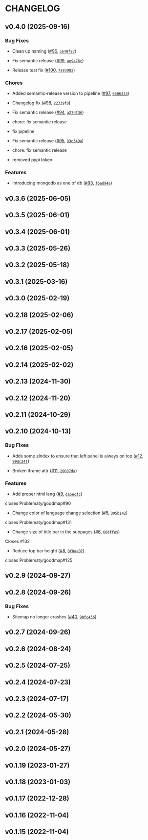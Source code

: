 # CHANGELOG


## v0.4.0 (2025-09-16)

### Bug Fixes

- Clean up naming ([#96](https://github.com/platzky/platzky/pull/96),
  [`c649f87`](https://github.com/platzky/platzky/commit/c649f87a403095405a1a83e5d6506716858fe973))

- Fix semantic release ([#99](https://github.com/platzky/platzky/pull/99),
  [`ae9a76c`](https://github.com/platzky/platzky/commit/ae9a76c54e815780cb71865ba73ef8e68c2d6a9a))

- Release test fix ([#100](https://github.com/platzky/platzky/pull/100),
  [`7a93082`](https://github.com/platzky/platzky/commit/7a93082b28f28296e7ae91e5b7b5aa8b5cc3d450))

### Chores

- Added semantic-release version to pipeline ([#97](https://github.com/platzky/platzky/pull/97),
  [`6606434`](https://github.com/platzky/platzky/commit/6606434d89b6901bcdc672a95fb95f74f7e87d1f))

- Changelog fix ([#98](https://github.com/platzky/platzky/pull/98),
  [`22339f8`](https://github.com/platzky/platzky/commit/22339f8c014e4e4f79a7be20c6dce19e3db4aeb6))

- Fix semantic release ([#94](https://github.com/platzky/platzky/pull/94),
  [`a27df36`](https://github.com/platzky/platzky/commit/a27df3637bc24bff0fcc7001e8a7a2b34d94f8b2))

* chore: fix semantic release

* fix pipeline

- Fix semantic release ([#95](https://github.com/platzky/platzky/pull/95),
  [`83c349a`](https://github.com/platzky/platzky/commit/83c349a65125ea8c92b8f0b08505135d9941c85f))

* chore: fix semantic release

* removed pypi token

### Features

- Introducing mongodb as one of db ([#93](https://github.com/platzky/platzky/pull/93),
  [`f6ad94a`](https://github.com/platzky/platzky/commit/f6ad94a0e316e4dce99cf5e8d31904f3d667fee8))


## v0.3.6 (2025-06-05)


## v0.3.5 (2025-06-01)


## v0.3.4 (2025-06-01)


## v0.3.3 (2025-05-26)


## v0.3.2 (2025-05-18)


## v0.3.1 (2025-03-16)


## v0.3.0 (2025-02-19)


## v0.2.18 (2025-02-06)


## v0.2.17 (2025-02-05)


## v0.2.16 (2025-02-05)


## v0.2.14 (2025-02-02)


## v0.2.13 (2024-11-30)


## v0.2.12 (2024-11-20)


## v0.2.11 (2024-10-29)


## v0.2.10 (2024-10-13)

### Bug Fixes

- Adds some zIndex to ensure that left panel is always on top
  ([#12](https://github.com/platzky/platzky/pull/12),
  [`99dc24f`](https://github.com/platzky/platzky/commit/99dc24f50745b299a00de5fd1ddcf152b584049f))

- Broken iframe attr ([#11](https://github.com/platzky/platzky/pull/11),
  [`20087da`](https://github.com/platzky/platzky/commit/20087dab2aeb454cc3e832c6e851ae84daddf410))

### Features

- Add proper html lang ([#9](https://github.com/platzky/platzky/pull/9),
  [`da5ecfc`](https://github.com/platzky/platzky/commit/da5ecfc763977b74979eed459bf812070e4c97b2))

closes Problematy/goodmap#90

- Change color of language change selection ([#5](https://github.com/platzky/platzky/pull/5),
  [`005b142`](https://github.com/platzky/platzky/commit/005b142dcee62414a43bea30a67a5712bec7a55e))

closes Problematy/goodmap#131

- Change size of title bar in the subpages ([#6](https://github.com/platzky/platzky/pull/6),
  [`60dffe9`](https://github.com/platzky/platzky/commit/60dffe918e63b3926b6a1740cd970e0e8afe390e))

Closes #132

- Reduce top bar height ([#8](https://github.com/platzky/platzky/pull/8),
  [`0f8aa87`](https://github.com/platzky/platzky/commit/0f8aa87addefc10edf838716641afec5a535d47a))

closes Problematy/goodmap#125


## v0.2.9 (2024-09-27)


## v0.2.8 (2024-09-26)

### Bug Fixes

- Sitemap no longer crashes ([#40](https://github.com/platzky/platzky/pull/40),
  [`90fc436`](https://github.com/platzky/platzky/commit/90fc436018c570fff65acb6e2afb3199ed639bed))


## v0.2.7 (2024-09-26)


## v0.2.6 (2024-08-24)


## v0.2.5 (2024-07-25)


## v0.2.4 (2024-07-23)


## v0.2.3 (2024-07-17)


## v0.2.2 (2024-05-30)


## v0.2.1 (2024-05-28)


## v0.2.0 (2024-05-27)


## v0.1.19 (2023-01-27)


## v0.1.18 (2023-01-03)


## v0.1.17 (2022-12-28)


## v0.1.16 (2022-11-04)


## v0.1.15 (2022-11-04)
